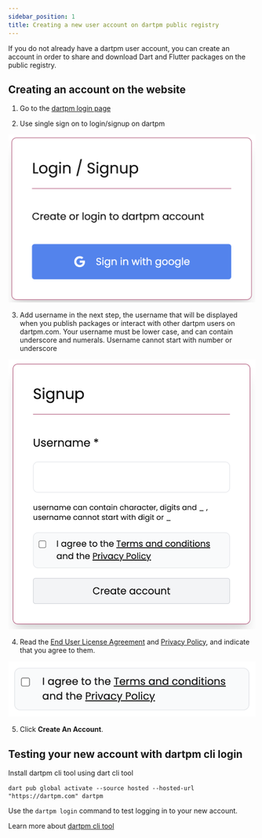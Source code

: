 ```yaml
---
sidebar_position: 1
title: Creating a new user account on dartpm public registry
---
```


If you do not already have a dartpm user account, you can create an account in order to share and download Dart and Flutter packages on the public registry.

## Creating an account on the website

1. Go to the [dartpm login page](https://dartpm.com/login)

2. Use single sign on to login/signup on dartpm

![login/signup](./img/login-signup.png)

3. Add username in the next step, the username that will be displayed when you publish packages or interact with other dartpm users on dartpm.com. Your username must be lower case, and can contain underscore and numerals. Username cannot start with number or underscore

![Signup username](./img/signup-username.png)

4. Read the [End User License Agreement](#) and [Privacy Policy](#), and indicate that you agree to them.

![Signup terms](./img/signup-terms.png)

5. Click **Create An Account**.

## Testing your new account with dartpm cli login

Install dartpm cli tool using dart cli tool

```
dart pub global activate --source hosted --hosted-url "https://dartpm.com" dartpm
```

Use the `dartpm login` command to test logging in to your new account.

Learn more about [dartpm cli tool](#)
